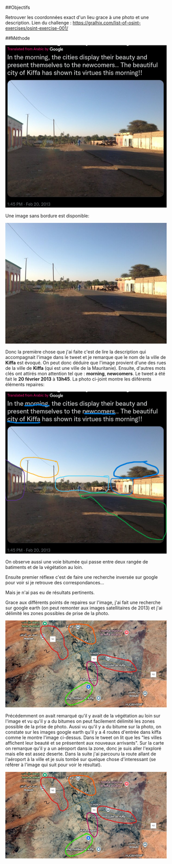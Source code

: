 ##Objectifs

Retrouver les coordonnées exact d'un lieu grace à une photo et une description.
Lien du challenge : https://gralhix.com/list-of-osint-exercises/osint-exercise-001/

##Méthode

![Kiffa](https://github.com/rozzario/Sofia-Santos-Osint-Chal-Solutions/blob/main/Exercice%20OSINT%20%23001/osintexercise001.png)

Une image sans bordure est disponible: 

![Kiffa](https://github.com/rozzario/Sofia-Santos-Osint-Chal-Solutions/blob/main/Exercice%20OSINT%20%23001/osint-exercise-001-big-picture.jpeg)

Donc la première chose que j'ai faite c'est de lire la description qui accompagnait l'image dans le tweet et je remarque que le nom de la ville de **Kiffa** est évoqué. On peut donc déduire que l'image provient d'une des rues de la ville de **Kiffa** (qui est une ville de la Mauritanie). Ensuite, d'autres mots clés ont attirés mon attention tel que : **morning**, **newcomers**. Le tweet a été fait le **20 février 2013** à **13h45**. La photo ci-joint montre les diiférents éléments repaires:

![Kiffa](https://github.com/rozzario/Sofia-Santos-Osint-Chal-Solutions/blob/main/Exercice%20OSINT%20%23001/osintexercise001..png)

On observe aussi une voie bitumée qui passe entre deux rangée de batiments et de la végétation au loin.

Ensuite premier réflexe c'est de faire une recherche inversée sur google pour voir si je retrouve des correspondances...

Mais je n'ai pas eu de résultats pertinents.

Grace aux différents points de repaires sur l'image, j'ai fait une recherche sur google earth (on peut remonter aux images satellitaires de 2013) et j'ai délimité les zones possibles de prise de la photo.

![Kiffa](https://github.com/rozzario/Sofia-Santos-Osint-Chal-Solutions/blob/main/Exercice%20OSINT%20%23001/Capture%20d%E2%80%99%C3%A9cran%202025-03-13%20063322.jpg)

Précédemment on avait remarqué qu'il y avait de la végétation au loin sur l'image et vu qu'il y a du bitumes on peut facilement délimité les zones possible de la prise de photo. Aussi vu qu'il y a du bitume sur la photo, on constate sur les images google earth qu'il y a 4 routes d'entrée dans kiffa comme le montre l'image ci-dessus. 
Dans le tweet on lit que les "les villes affichent leur beauté et se présentent aux nouveaux arrivants". Sur la carte on remarque qu'il y a un aéroport dans la zone, donc je suis aller l'exploré mais elle est assez deserte.
Dans la suite j'ai parcouru la route allant de l'aéroport à la ville et je suis tombé sur quelque chose d'interessant (se référer à l'image qui suit pour voir le résultat).

![Kiffa](https://github.com/rozzario/Sofia-Santos-Osint-Chal-Solutions/blob/main/Exercice%20OSINT%20%23001/Capture%20d%E2%80%99%C3%A9cran%202025-03-13%20063322.jpg)




